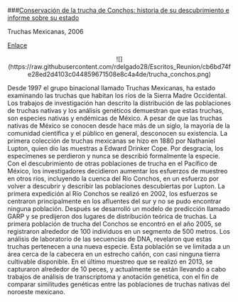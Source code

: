 ###[Conservación de la trucha de Conchos: historia de su descubrimiento e informe sobre su estado](https://repositories.lib.utexas.edu/bitstream/handle/2152/22233/Conchos_trout_white_paper_April_13_2006_general.pdf?sequence=3&isAllowed=y)

Truchas Mexicanas, 2006

[Enlace](https://repositories.lib.utexas.edu/bitstream/handle/2152/22233/Conchos_trout_white_paper_April_13_2006_general.pdf?sequence=3&isAllowed=y)


<center>![](https://raw.githubusercontent.com/rdelgado28/Escritos_Reunion/cb6bd74fe28ed2d4103c044859671508e8c4a4de/trucha_conchos.png)</center>

Desde 1997 el grupo binacional llamado Truchas Mexicanas, ha estado examinando las truchas que habitan los ríos de la Sierra Madre Occidental. Los trabajos de investigación han descrito la distribución de las poblaciones de truchas nativas y los análisis genéticos demuestran que estas truchas, son especies nativas y endémicas de México. A pesar de que las truchas nativas de México se conocen desde hace más de un siglo, la mayoría de la comunidad científica y el público en general, desconocen su existencia. La primera colección de truchas mexicanas se hizo en 1880 por Nathaniel Lupton, quien dio las muestras a Edward Drinker Cope. Por desgracia, los especímenes se perdieron y nunca se describió formalmente la especie. Con el descubrimiento de otras poblaciones de trucha en el Pacífico de México, los investigadores decidieron aumentar los esfuerzos de muestreo en otros ríos, incluyendo la cuenca del Río Conchos, en un esfuerzo por volver a descubrir y describir las poblaciones descubiertas por Lupton. La primera expedición al Río Conchos se realizó en 2002, los esfuerzos se centraron principalmente en los afluentes del sur y no se pudo encontrar ninguna población. Después se desarrolló un modelo de predicción llamado GARP y se predijeron dos lugares de distribución teórica de truchas. La primera población de trucha del Conchos se encontró en el año 2005, se registraron alrededor de 100 individuos en un segmento de 500 metros. Los análisis de laboratorio de las secuencias de DNA, revelaron que estas truchas pertenecen a una nueva especie. Esta población se ve limitada a un área cerca de la cabecera en un estrecho cañón, con casi ninguna tierra cultivable disponible. En el último muestreo que se realizó en 2013, se capturaron alrededor de 10 peces, y actualmente se están llevando a cabo trabajos de análisis de transcriptoma y anotación genética, con el fin de comparar similitudes genéticas entre las poblaciones de truchas nativas del noroeste mexicano.
